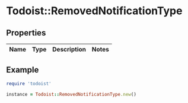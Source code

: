 # Todoist::RemovedNotificationType

## Properties

| Name | Type | Description | Notes |
| ---- | ---- | ----------- | ----- |

## Example

```ruby
require 'todoist'

instance = Todoist::RemovedNotificationType.new()
```

